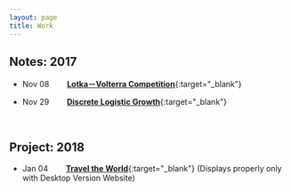 ```yaml
---
layout: page
title: Work
---
```

<!-- Jan. Feb. Mar. Apr. May Jun. Jul. Aug. Sep. Oct. Nov. Dec.  -->

<style>
    tab0 { padding-left: 2em; }
    tab1 { padding-left: 4em; }
    tab2 { padding-left: 8em; }
    ul {list-style-image: none;}
</style>

## **Notes: 2017**
- Nov 08 <tab0> [**Lotka－Volterra Competition**](./simulation/competition.html){:target="_blank"}

- Nov 29 <tab0> [**Discrete Logistic Growth**](./simulation/Discrete_Logistic.html){:target="_blank"}

<br>

## **Project: 2018**

- Jan 04 <tab0> [**Travel the World**](https://rlads2017g1.github.io/presentation.html){:target="_blank"} (Displays properly only with Desktop Version Website)




<br>

